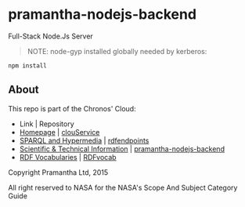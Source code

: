 # pramantha-nodejs-backend
Full-Stack Node.Js Server

> NOTE: node-gyp installed globally needed by kerberos:

    npm install

## About
This repo is part of the Chronos' Cloud:
* Link  | Repository  
* [Homepage](http://www.projectchronos.eu)  | [clouService](https://github.com/SpaceAppsXploration/clouService)
* [SPARQL and Hypermedia](http://hypermedia.projectchronos.eu) | [rdfendpoints](https://github.com/SpaceAppsXploration/rdfendpoints)
* [Scientific & Technical Information](http://taxonomy.projectchronos.eu)  | [pramantha-nodejs-backend](https://github.com/SpaceAppsXploration/pramantha-nodejs-backend)
* [RDF Vocabularies](http://ontology.projectchronos.eu)  | [RDFvocab](https://github.com/SpaceAppsXploration/RDFvocab)  

Copyright Pramantha Ltd, 2015

All right reserved to NASA for the NASA's Scope And Subject Category Guide
